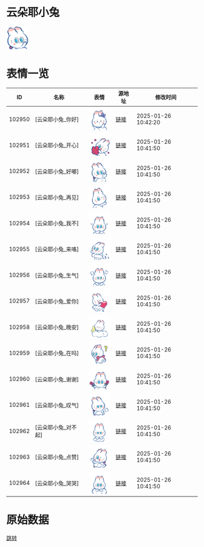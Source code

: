 # 云朵耶小兔

<img src="./cover.png" height="60" alt="cover" />

# 表情一览

|ID|名称|表情|源地址|修改时间|
|----|----|----|----|----|
|102950|[云朵耶小兔_你好]|<img src="./pic/102950_%5B云朵耶小兔_你好%5D.png" height="60" alt="你好"/>|[链接](https://i0.hdslb.com/bfs/garb/d9db0967a290dd1ce94e99c482bfb9c002708f80.png)|2025-01-26 10:42:20|
|102951|[云朵耶小兔_开心]|<img src="./pic/102951_%5B云朵耶小兔_开心%5D.png" height="60" alt="开心"/>|[链接](https://i0.hdslb.com/bfs/garb/cd25832092ba734da0ccc8e60a852f846da8b481.png)|2025-01-26 10:41:50|
|102952|[云朵耶小兔_好嘟]|<img src="./pic/102952_%5B云朵耶小兔_好嘟%5D.png" height="60" alt="好嘟"/>|[链接](https://i0.hdslb.com/bfs/garb/dbea83a267ac27bd1820b8ec05db1734d7104149.png)|2025-01-26 10:41:50|
|102953|[云朵耶小兔_再见]|<img src="./pic/102953_%5B云朵耶小兔_再见%5D.png" height="60" alt="再见"/>|[链接](https://i0.hdslb.com/bfs/garb/99c446917dae7b0c174512e0b195254caeeba8a0.png)|2025-01-26 10:41:50|
|102954|[云朵耶小兔_我不]|<img src="./pic/102954_%5B云朵耶小兔_我不%5D.png" height="60" alt="我不"/>|[链接](https://i0.hdslb.com/bfs/garb/0d4811aa25d27356b10c9728129e1f856f8eaa66.png)|2025-01-26 10:41:50|
|102955|[云朵耶小兔_来咯]|<img src="./pic/102955_%5B云朵耶小兔_来咯%5D.png" height="60" alt="来咯"/>|[链接](https://i0.hdslb.com/bfs/garb/259ff169de85089c51851fa0d71f8e510bec60dc.png)|2025-01-26 10:41:50|
|102956|[云朵耶小兔_生气]|<img src="./pic/102956_%5B云朵耶小兔_生气%5D.png" height="60" alt="生气"/>|[链接](https://i0.hdslb.com/bfs/garb/6b297724c2406726797a9f8f34dd3da993437a82.png)|2025-01-26 10:41:50|
|102957|[云朵耶小兔_爱你]|<img src="./pic/102957_%5B云朵耶小兔_爱你%5D.png" height="60" alt="爱你"/>|[链接](https://i0.hdslb.com/bfs/garb/fd10620716a581bcfa5f6b7b989d7f80e4db67c9.png)|2025-01-26 10:41:50|
|102958|[云朵耶小兔_晚安]|<img src="./pic/102958_%5B云朵耶小兔_晚安%5D.png" height="60" alt="晚安"/>|[链接](https://i0.hdslb.com/bfs/garb/3352de5f99db97b801c773241c185876f7a95f61.png)|2025-01-26 10:41:50|
|102959|[云朵耶小兔_在吗]|<img src="./pic/102959_%5B云朵耶小兔_在吗%5D.png" height="60" alt="在吗"/>|[链接](https://i0.hdslb.com/bfs/garb/e38ef69b533773bee8d2b49ecdffd42532a1f0f7.png)|2025-01-26 10:41:50|
|102960|[云朵耶小兔_谢谢]|<img src="./pic/102960_%5B云朵耶小兔_谢谢%5D.png" height="60" alt="谢谢"/>|[链接](https://i0.hdslb.com/bfs/garb/e6f98ce4b1799d435e726b9fa01e0e58250666f6.png)|2025-01-26 10:41:50|
|102961|[云朵耶小兔_叹气]|<img src="./pic/102961_%5B云朵耶小兔_叹气%5D.png" height="60" alt="叹气"/>|[链接](https://i0.hdslb.com/bfs/garb/b5c899fa8a64299208a3a491f351ac454994254d.png)|2025-01-26 10:41:50|
|102962|[云朵耶小兔_对不起]|<img src="./pic/102962_%5B云朵耶小兔_对不起%5D.png" height="60" alt="对不起"/>|[链接](https://i0.hdslb.com/bfs/garb/6365fac4f555e8032fb21de3ce170f4ad31f94bf.png)|2025-01-26 10:41:50|
|102963|[云朵耶小兔_点赞]|<img src="./pic/102963_%5B云朵耶小兔_点赞%5D.png" height="60" alt="点赞"/>|[链接](https://i0.hdslb.com/bfs/garb/d2341adca61650d35391fb6b67f31d3b5ef93cbd.png)|2025-01-26 10:41:50|
|102964|[云朵耶小兔_哭哭]|<img src="./pic/102964_%5B云朵耶小兔_哭哭%5D.png" height="60" alt="哭哭"/>|[链接](https://i0.hdslb.com/bfs/garb/ed5fe80183f0367b74acaabede1e017829fbe8a4.png)|2025-01-26 10:41:50|

# 原始数据

[跳转](./raw.json)

